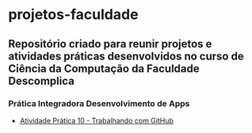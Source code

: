 # projetos-faculdade
## Repositório criado para reunir projetos e atividades práticas desenvolvidos no curso de Ciência da Computação da Faculdade Descomplica
### Prática Integradora Desenvolvimento de Apps
- [Atividade Prática 10 - Trabalhando com GitHub](https://github.com/helpitsagain/projetos-faculdade/tree/main/pratica-integradora-desenvolvimento-de-apps/trabalhando-com-github)
